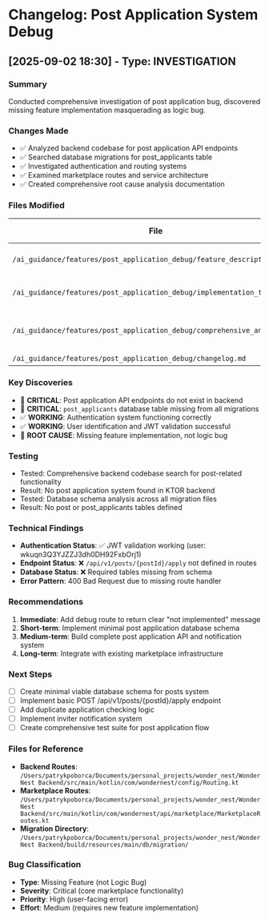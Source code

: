 # Changelog: Post Application System Debug

## [2025-09-02 18:30] - Type: INVESTIGATION

### Summary
Conducted comprehensive investigation of post application bug, discovered missing feature implementation masquerading as logic bug.

### Changes Made
- ✅ Analyzed backend codebase for post application API endpoints  
- ✅ Searched database migrations for post_applicants table
- ✅ Investigated authentication and routing systems
- ✅ Examined marketplace routes and service architecture
- ✅ Created comprehensive root cause analysis documentation

### Files Modified
| File | Change Type | Description |
|------|------------|-------------|
| `/ai_guidance/features/post_application_debug/feature_description.md` | CREATE | Bug investigation feature documentation |
| `/ai_guidance/features/post_application_debug/implementation_todo.md` | CREATE | Investigation and implementation checklist |
| `/ai_guidance/features/post_application_debug/comprehensive_analysis.md` | CREATE | Complete technical analysis and recommendations |
| `/ai_guidance/features/post_application_debug/changelog.md` | CREATE | This changelog |

### Key Discoveries
- 🚨 **CRITICAL**: Post application API endpoints do not exist in backend
- 🚨 **CRITICAL**: `post_applicants` database table missing from all migrations  
- ✅ **WORKING**: Authentication system functioning correctly
- ✅ **WORKING**: User identification and JWT validation successful
- 🐛 **ROOT CAUSE**: Missing feature implementation, not logic bug

### Testing
- Tested: Comprehensive backend codebase search for post-related functionality
- Result: No post application system found in KTOR backend
- Tested: Database schema analysis across all migration files  
- Result: No post or post_applicants tables defined

### Technical Findings
- **Authentication Status**: ✅ JWT validation working (user: wkuqn3Q3YJZZJ3dh0DH92FxbOrj1)
- **Endpoint Status**: ❌ `/api/v1/posts/{postId}/apply` not defined in routes
- **Database Status**: ❌ Required tables missing from schema
- **Error Pattern**: 400 Bad Request due to missing route handler

### Recommendations
1. **Immediate**: Add debug route to return clear "not implemented" message
2. **Short-term**: Implement minimal post application database schema
3. **Medium-term**: Build complete post application API and notification system
4. **Long-term**: Integrate with existing marketplace infrastructure

### Next Steps
- [ ] Create minimal viable database schema for posts system
- [ ] Implement basic POST /api/v1/posts/{postId}/apply endpoint
- [ ] Add duplicate application checking logic
- [ ] Implement inviter notification system
- [ ] Create comprehensive test suite for post application flow

### Files for Reference
- **Backend Routes**: `/Users/patrykpoborca/Documents/personal_projects/wonder_nest/Wonder Nest Backend/src/main/kotlin/com/wondernest/config/Routing.kt`
- **Marketplace Routes**: `/Users/patrykpoborca/Documents/personal_projects/wonder_nest/Wonder Nest Backend/src/main/kotlin/com/wondernest/api/marketplace/MarketplaceRoutes.kt`
- **Migration Directory**: `/Users/patrykpoborca/Documents/personal_projects/wonder_nest/Wonder Nest Backend/build/resources/main/db/migration/`

### Bug Classification
- **Type**: Missing Feature (not Logic Bug)
- **Severity**: Critical (core marketplace functionality)
- **Priority**: High (user-facing error)
- **Effort**: Medium (requires new feature implementation)